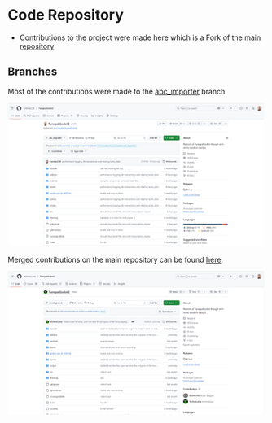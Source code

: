 # Code Repository

- Contributions to the project were made [here](https://github.com/CormacC30/TunepalGodot2)
which is a Fork of the [main repository](https://github.com/TechnoLukas/TunepalGodot2)

## Branches
Most of the contributions were made to the [abc_importer](https://github.com/CormacC30/TunepalGodot2/tree/abc_importer) branch

![image of abc_importer_branch on repo fork](img/github-repo-fork-importer-branch.png)

Merged contributions on the main repository can be found [here](https://github.com/TechnoLukas/TunepalGodot2/tree/abc_importer).

![image of main repo dev branch](img/github-repo-lukas-importer-branch.png)





